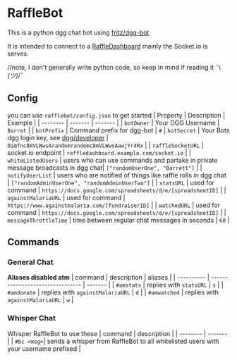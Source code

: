 # RaffleBot

This is a python dgg chat bot using [fritz/dgg-bot](https://github.com/Fritz-02/dgg-bot/tree/master)

It is intended to connect to a [RaffleDashboard](https://github.com/NickMarcha/RaffleDashboard)
mainly the Socket.io is serves.

//note, I don't generally write python code, so keep in mind if reading it ¯\\ _(ツ)_/¯

## Config

you can use `rafflebot/config.json` to get started
| Property | Description | Example |
| -------- | ------- | ------- |
| `botOwner` | Your DGG Username | `Barret` |
| `botPrefix` | Command prefix for dgg-bot | `#`
| `botSecret` | Your Bots dgg login key, see [dgg/developer](https://www.destiny.gg/profile/developer) | `0imfnc8mVLWwsArandomrandomc8mVLWwsAawjYr4Rx` |
| `raffleSocketURL` | socket.io endpoint | `raffledashboard.example.com/socket.io` |
| `whiteListedUsers` | users who can use commands and partake in private message broadcasts in dgg chat| `["randomUserOne", "Barrett"]` |
| `notifyUserList` | users who are notified of things like raffle rolls in dgg chat | `["randomAdminUserOne", "randomAdminUserTwo"]` |
| `statsURL` | used for command | `https://docs.google.com/spreadsheets/d/e/[spreadsheetID]` |
| `againstMalariaURL` | used for command | `https://www.againstmalaria.com/[fundraiserID]` |
| `watchedURL` | used for command | `https://docs.google.com/spreadsheets/d/e/[spreadsheetID]` |
| `messageThrottleTime` | time between regular chat messages in seconds | `60` |

## Commands

### General Chat

**Aliases disabled atm**
| command | description | aliases |
| ---------- | -------------------------------- | ------- |
| `#amstats` | replies with `statsURL` | `s` |
| `#amdonate` | replies with `againstMalariaURL` | `d` |
| `#amwatched` | replies with `againstMalariaURL` | `w` |

### Whisper Chat

Whisper RaffleBot to use these
| command | description |
| -------- | ------- |
| `#bc <msg>`| sends a whisper from RaffleBot to all whitelisted users with your username prefixed |
